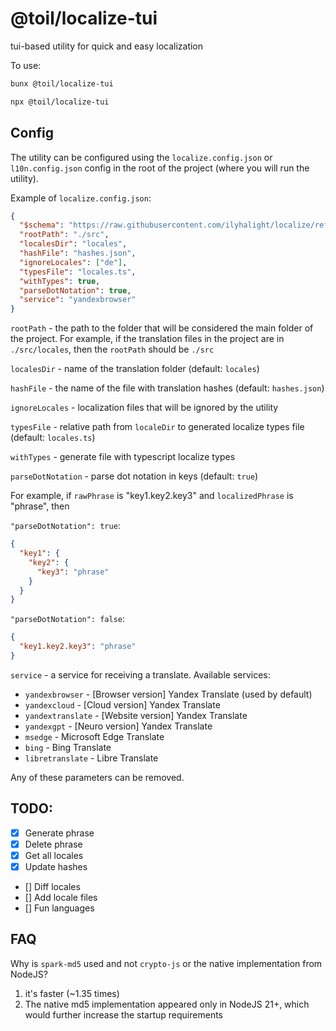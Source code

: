 # @toil/localize-tui

tui-based utility for quick and easy localization

To use:

```bash
bunx @toil/localize-tui
```

```bash
npx @toil/localize-tui
```

## Config

The utility can be configured using the `localize.config.json` or `l10n.config.json` config in the root of the project (where you will run the utility).

Example of `localize.config.json`:

```json
{
  "$schema": "https://raw.githubusercontent.com/ilyhalight/localize/refs/heads/master/schema.json",
  "rootPath": "./src",
  "localesDir": "locales",
  "hashFile": "hashes.json",
  "ignoreLocales": ["de"],
  "typesFile": "locales.ts",
  "withTypes": true,
  "parseDotNotation": true,
  "service": "yandexbrowser"
}
```

`rootPath` - the path to the folder that will be considered the main folder of the project. For example, if the translation files in the project are in `./src/locales`, then the `rootPath` should be `./src`

`localesDir` - name of the translation folder (default: `locales`)

`hashFile` - the name of the file with translation hashes (default: `hashes.json`)

`ignoreLocales` - localization files that will be ignored by the utility

`typesFile` - relative path from `localeDir` to generated localize types file (default: `locales.ts`)

`withTypes` - generate file with typescript localize types

`parseDotNotation` - parse dot notation in keys (default: `true`)

For example, if `rawPhrase` is "key1.key2.key3" and `localizedPhrase` is "phrase", then

`"parseDotNotation": true`:

```json
{
  "key1": {
    "key2": {
      "key3": "phrase"
    }
  }
}
```

`"parseDotNotation": false`:

```json
{
  "key1.key2.key3": "phrase"
}
```

`service` - a service for receiving a translate. Available services:

- `yandexbrowser` - [Browser version] Yandex Translate (used by default)
- `yandexcloud` - [Cloud version] Yandex Translate
- `yandextranslate` - [Website version] Yandex Translate
- `yandexgpt` - [Neuro version] Yandex Translate
- `msedge` - Microsoft Edge Translate
- `bing` - Bing Translate
- `libretranslate` - Libre Translate

Any of these parameters can be removed.

## TODO:

- [x] Generate phrase
- [x] Delete phrase
- [x] Get all locales
- [x] Update hashes
- [] Diff locales
- [] Add locale files
- [] Fun languages

## FAQ

Why is `spark-md5` used and not `crypto-js` or the native implementation from NodeJS?

1. it's faster (~1.35 times)
2. The native md5 implementation appeared only in NodeJS 21+, which would further increase the startup requirements

